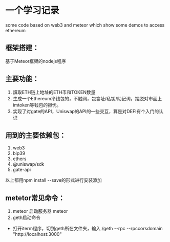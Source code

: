# 一个学习记录
some code based on web3 and meteor  which show some demos to access ethereum

## 框架搭建：
基于Meteor框架的nodejs程序

## 主要功能：
1. 讀取ETH链上地址的ETH币和TOKEN数量
2. 生成一个Ethereum冷钱包的，不触网，包含址/私钥/助记词，摆脱对市面上imtoken等钱包的担忧。
3. 实现了对gate的API，Uniswap的API的一些交互，算是对DEFI有个入门的认识

## 用到的主要依赖包：
1. web3
2. bip39
3. ethers
3. @uniswap/sdk
4. gate-api

以上都用npm install --save的形式进行安装添加

## metetor常见命令：
1. meteor 启动服务器
  meteor
2. geth启动命令
 * 打开iterm程序，切到geth所在文件夹，输入./geth --rpc --rpccorsdomain "http://localhost:3000"

